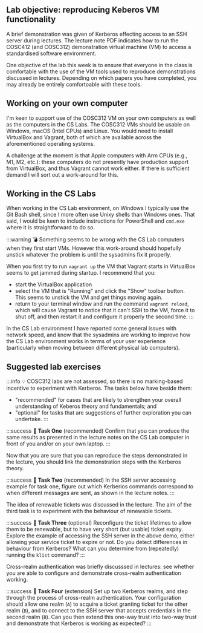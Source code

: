 ## Lab objective: reproducing Keberos VM functionality

A brief demonstration was given of Kerberos effecting access to an SSH server during lectures. The lecture note PDF indicates how to run the COSC412 (and COSC312) demonstration virtual machine (VM) to access a standardised software environment.

One objective of the lab this week is to ensure that everyone in the class is comfortable with the use of the VM tools used to reproduce demonstrations discussed in lectures. Depending on which papers you have completed, you may already be entirely comfortoable with these tools.

## Working on your own computer

I'm keen to support use of the COSC312 VM on your own computers as well as the computers in the CS Labs. The COSC312 VMs should be usable on Windows, macOS (Intel CPUs) and Linux. You would need to install VirtualBox and Vagrant, both of which are available across the aforementioned operating systems.

A challenge at the moment is that Apple computers with Arm CPUs (e.g., M1, M2, etc.): these computers do not presently have production support from VirtualBox, and thus Vagrant cannot work either. If there is sufficient demand I will sort out a work-around for this.

## Working in the CS Labs

When working in the CS Lab environment, on Windows I typically use the Git Bash shell, since I more often use Unixy shells than Windows ones. That said, I would be keen to include instructions for PowerShell and `cmd.exe` where it is straightforward to do so.

:::warning
:bomb: Something seems to be wrong with the CS Lab computers when they first start VMs. However this work-around should hopefully unstick whatever the problem is until the sysadmins fix it properly.

When you first try to run `vagrant up` the VM that Vagrant starts in VirtualBox seems to get jammed during startup. I recommend that you:
- start the VirtualBox application
- select the VM that is "Running" and click the "Show" toolbar button. This seems to unstick the VM and get things moving again.
- return to your terminal window and run the command `vagrant reload`, which will cause Vagrant to notice that it can't SSH to the VM, force it to shut off, and then restart it and configure it properly the second time.
:::

In the CS Lab environment I have reported some general issues with network speed, and know that the sysadmins are working to improve how the CS Lab environment works in terms of your user experience (particularly when moving between different physical lab computers).

## Suggested lab exercises

:::info
:bulb: COSC312 labs are not assessed, so there is no marking-based incentive to experiment with Kerberos. The tasks below have beside them:
- "recommended" for cases that are likely to strengthen your overall understanding of Keberos theory and fundamentals; and
- "optional" for tasks that are suggestions of further exploration you can undertake.
:::

:::success
:pencil: 
**Task One** (recommended) Confirm that you can produce the same results as presented in the lecture notes on  the CS Lab computer in front of you and/or on your own laptop.
:::

Now that you are sure that you can reproduce the steps demonstrated in the lecture, you should link the demonstration steps with the Kerberos theory.

:::success
:pencil: 
**Task Two** (recommended) In the SSH server accessing example for task one, figure out which Kerberios commands correspond to when different messages are sent, as shown in the lecture notes.
:::

The idea of renewable tickets was discussed in the lecture. The aim of the third task is to experiment with the behaviour of renewable tickets.

:::success
:pencil: 
**Task Three** (optional) Reconfigure the ticket lifetimes to allow them to be renewable, but to have very short (but usable) ticket expiry. Explore the example of accessing the SSH server in the above demo, either allowing your service ticket to expire or not. Do you detect differences in behaviour from Kerberos? What can you determine from (repeatedly) running the `klist` command?
:::

Cross-realm authentication was briefly discusssed in lectures: see whether you are able to configure and demonstrate cross-realm authentication working.

:::success
:pencil: 
**Task Four** (extension) Set up two Kerberos realms, and step through the process of cross-realm authentication. Your configuration should allow one realm (`A`) to acquire a ticket granting ticket for the other realm (`B`), and to connect to the SSH server that accepts credentials in the second realm (`B`). Can you then extend this one-way trust into two-way trust and demonstrate that Kerberos is working as expected?
:::
